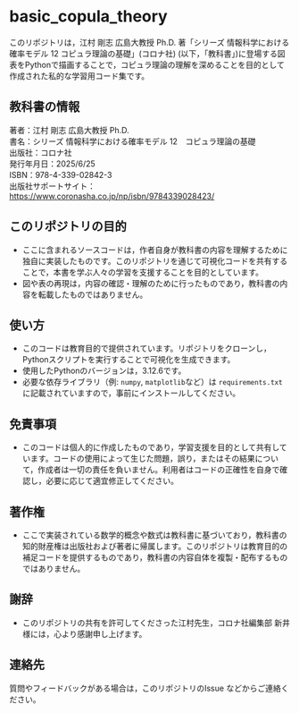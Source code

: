 # basic_copula_theory

このリポジトリは，江村 剛志 広島大教授 Ph.D. 著「シリーズ 情報科学における確率モデル 12 コピュラ理論の基礎」(コロナ社) (以下，「教科書」)に登場する図表をPythonで描画することで，コピュラ理論の理解を深めることを目的として作成された私的な学習用コード集です。

## 教科書の情報
著者：江村 剛志 広島大教授 Ph.D. <br>
書名：シリーズ 情報科学における確率モデル 12　コピュラ理論の基礎 <br>
出版社：コロナ社 <br>
発行年月日：2025/6/25 <br>
ISBN：978-4-339-02842-3 <br>
出版社サポートサイト：https://www.coronasha.co.jp/np/isbn/9784339028423/ <br>

## このリポジトリの目的
- ここに含まれるソースコードは，作者自身が教科書の内容を理解するために独自に実装したものです。このリポジトリを通じて可視化コードを共有することで，本書を学ぶ人々の学習を支援することを目的としています。
- 図や表の再現は，内容の確認・理解のために行ったものであり，教科書の内容を転載したものではありません。

## 使い方
- このコードは教育目的で提供されています。リポジトリをクローンし，Pythonスクリプトを実行することで可視化を生成できます。
- 使用したPythonのバージョンは，3.12.6です。
- 必要な依存ライブラリ（例: `numpy`, `matplotlib`など）は `requirements.txt` に記載されていますので，事前にインストールしてください。

## 免責事項
- このコードは個人的に作成したものであり，学習支援を目的として共有しています。コードの使用によって生じた問題，誤り，またはその結果について，作成者は一切の責任を負いません。利用者はコードの正確性を自身で確認し，必要に応じて適宜修正してください。

## 著作権
- ここで実装されている数学的概念や数式は教科書に基づいており，教科書の知的財産権は出版社および著者に帰属します。このリポジトリは教育目的の補足コードを提供するものであり，教科書の内容自体を複製・配布するものではありません。

## 謝辞
- このリポジトリの共有を許可してくださった江村先生，コロナ社編集部 新井様には，心より感謝申し上げます。

## 連絡先
質問やフィードバックがある場合は，このリポジトリのIssue などからご連絡ください。

